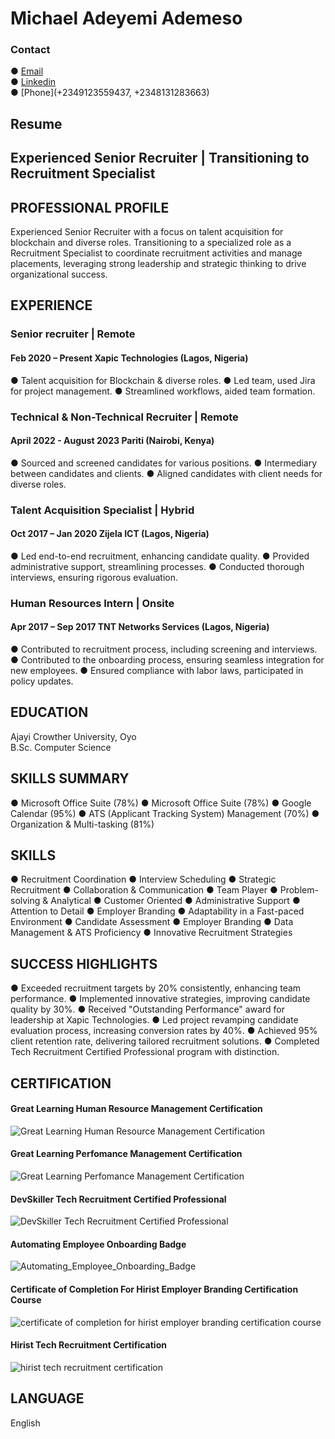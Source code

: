 # Michael Adeyemi Ademeso
### Contact
● [Email](ademesomichael2@gmail.com)</br>
● [Linkedin](https://www.linkedin.com/in/michael-ademeso/)</br>
● [Phone](+2349123559437, +2348131283663)
## Resume
## Experienced Senior Recruiter | Transitioning to Recruitment Specialist
## PROFESSIONAL PROFILE
Experienced Senior Recruiter with a focus on talent acquisition for blockchain and diverse roles. Transitioning to a specialized role as a Recruitment Specialist to coordinate recruitment activities and manage placements, leveraging strong leadership and strategic thinking to drive organizational success.
## EXPERIENCE
### Senior recruiter | Remote
#### Feb 2020 – Present Xapic Technologies (Lagos, Nigeria)
● Talent acquisition for Blockchain & diverse roles.
● Led team, used Jira for project management.
● Streamlined workflows, aided team formation.
### Technical & Non-Technical Recruiter | Remote
#### April 2022 - August 2023 Pariti (Nairobi, Kenya)
● Sourced and screened candidates for various positions.
● Intermediary between candidates and clients.
● Aligned candidates with client needs for diverse roles.
### Talent Acquisition Specialist | Hybrid
#### Oct 2017 – Jan 2020 Zijela ICT (Lagos, Nigeria)
● Led end-to-end recruitment, enhancing candidate quality.
● Provided administrative support, streamlining processes.
● Conducted thorough interviews, ensuring rigorous evaluation.

### Human Resources Intern | Onsite
#### Apr 2017 – Sep 2017 TNT Networks Services (Lagos, Nigeria)
● Contributed to recruitment process, including screening and interviews.
● Contributed to the onboarding process, ensuring seamless integration for new employees.
● Ensured compliance with labor laws, participated in policy updates.
  
## EDUCATION
Ajayi Crowther University, Oyo </br>
B.Sc. Computer Science

## SKILLS SUMMARY
● Microsoft Office Suite                           (78%)
● Microsoft Office Suite                           (78%)
● Google Calendar                                  (95%)
● ATS (Applicant Tracking System) Management       (70%)
● Organization & Multi-tasking                     (81%)

## SKILLS
● Recruitment Coordination
● Interview Scheduling
● Strategic Recruitment
● Collaboration & Communication
● Team Player
● Problem-solving & Analytical
● Customer Oriented
● Administrative Support
● Attention to Detail
● Employer Branding
● Adaptability in a Fast-paced Environment
● Candidate Assessment
● Employer Branding
● Data Management & ATS Proficiency
● Innovative Recruitment Strategies

## SUCCESS HIGHLIGHTS
● Exceeded recruitment targets by 20% consistently, enhancing team performance.
● Implemented innovative strategies, improving candidate quality by 30%.
● Received "Outstanding Performance" award for leadership at Xapic Technologies.
● Led project revamping candidate evaluation process, increasing conversion rates by 40%.
● Achieved 95% client retention rate, delivering tailored recruitment solutions.
● Completed Tech Recruitment Certified Professional program with distinction.

## CERTIFICATION
#### Great Learning Human Resource Management Certification
![Great Learning Human Resource Management Certification](/Certifications/Human_Resource_Management.png)
#### Great Learning Perfomance Management Certification
![Great Learning Perfomance Management Certification](/Certifications/Performance_Management.png)
#### DevSkiller Tech Recruitment Certified Professional
![DevSkiller Tech Recruitment Certified Professional](/Certifications/Tech_Recruitment_Badge.png)
#### Automating Employee Onboarding Badge
![Automating_Employee_Onboarding_Badge](/Certifications/Airslate.jpeg)
#### Certificate of Completion For Hirist Employer Branding Certification Course
![certificate of completion for hirist employer branding certification course](/Certifications/Hirist_employer_branding.jpeg)
#### Hirist Tech Recruitment Certification
![hirist tech recruitment certification](/Certifications/Hirist_tech_recruiter.jpeg)

## LANGUAGE
English
